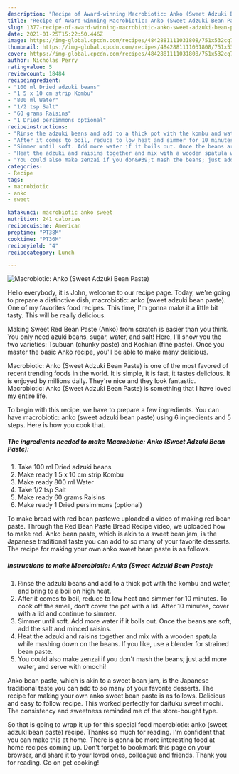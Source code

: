 ```yaml
---
description: "Recipe of Award-winning Macrobiotic: Anko (Sweet Adzuki Bean Paste)"
title: "Recipe of Award-winning Macrobiotic: Anko (Sweet Adzuki Bean Paste)"
slug: 1377-recipe-of-award-winning-macrobiotic-anko-sweet-adzuki-bean-paste
date: 2021-01-25T15:22:50.446Z
image: https://img-global.cpcdn.com/recipes/4842881111031808/751x532cq70/macrobiotic-anko-sweet-adzuki-bean-paste-recipe-main-photo.jpg
thumbnail: https://img-global.cpcdn.com/recipes/4842881111031808/751x532cq70/macrobiotic-anko-sweet-adzuki-bean-paste-recipe-main-photo.jpg
cover: https://img-global.cpcdn.com/recipes/4842881111031808/751x532cq70/macrobiotic-anko-sweet-adzuki-bean-paste-recipe-main-photo.jpg
author: Nicholas Perry
ratingvalue: 5
reviewcount: 18484
recipeingredient:
- "100 ml Dried adzuki beans"
- "1 5 x 10 cm strip Kombu"
- "800 ml Water"
- "1/2 tsp Salt"
- "60 grams Raisins"
- "1 Dried persimmons optional"
recipeinstructions:
- "Rinse the adzuki beans and add to a thick pot with the kombu and water, and bring to a boil on high heat."
- "After it comes to boil, reduce to low heat and simmer for 10 minutes. To cook off the smell, don&#39;t cover the pot with a lid. After 10 minutes, cover with a lid and continue to simmer."
- "Simmer until soft. Add more water if it boils out. Once the beans are soft, add the salt and minced raisins."
- "Heat the adzuki and raisins together and mix with a wooden spatula while mashing down on the beans. If you like, use a blender for strained bean paste."
- "You could also make zenzai if you don&#39;t mash the beans; just add more water, and serve with omochi!"
categories:
- Recipe
tags:
- macrobiotic
- anko
- sweet

katakunci: macrobiotic anko sweet 
nutrition: 241 calories
recipecuisine: American
preptime: "PT38M"
cooktime: "PT36M"
recipeyield: "4"
recipecategory: Lunch

---
```



![Macrobiotic: Anko (Sweet Adzuki Bean Paste)](https://img-global.cpcdn.com/recipes/4842881111031808/751x532cq70/macrobiotic-anko-sweet-adzuki-bean-paste-recipe-main-photo.jpg)

Hello everybody, it is John, welcome to our recipe page. Today, we're going to prepare a distinctive dish, macrobiotic: anko (sweet adzuki bean paste). One of my favorites food recipes. This time, I'm gonna make it a little bit tasty. This will be really delicious.

Making Sweet Red Bean Paste (Anko) from scratch is easier than you think. You only need azuki beans, sugar, water, and salt! Here, I&#39;ll show you the two varieties: Tsubuan (chunky paste) and Koshian (fine paste). Once you master the basic Anko recipe, you&#39;ll be able to make many delicious.

Macrobiotic: Anko (Sweet Adzuki Bean Paste) is one of the most favored of recent trending foods in the world. It is simple, it is fast, it tastes delicious. It is enjoyed by millions daily. They're nice and they look fantastic. Macrobiotic: Anko (Sweet Adzuki Bean Paste) is something that I have loved my entire life.


To begin with this recipe, we have to prepare a few ingredients. You can have macrobiotic: anko (sweet adzuki bean paste) using 6 ingredients and 5 steps. Here is how you cook that.

<!--inarticleads1-->

##### The ingredients needed to make Macrobiotic: Anko (Sweet Adzuki Bean Paste):

1. Take 100 ml Dried adzuki beans
1. Make ready 1 5 x 10 cm strip Kombu
1. Make ready 800 ml Water
1. Take 1/2 tsp Salt
1. Make ready 60 grams Raisins
1. Make ready 1 Dried persimmons (optional)


To make bread with red bean pastewe uploaded a video of making red bean paste. Through the Red Bean Paste Bread Recipe video, we uploaded how to make red. Anko bean paste, which is akin to a sweet bean jam, is the Japanese traditional taste you can add to so many of your favorite desserts. The recipe for making your own anko sweet bean paste is as follows. 

<!--inarticleads2-->

##### Instructions to make Macrobiotic: Anko (Sweet Adzuki Bean Paste):

1. Rinse the adzuki beans and add to a thick pot with the kombu and water, and bring to a boil on high heat.
1. After it comes to boil, reduce to low heat and simmer for 10 minutes. To cook off the smell, don&#39;t cover the pot with a lid. After 10 minutes, cover with a lid and continue to simmer.
1. Simmer until soft. Add more water if it boils out. Once the beans are soft, add the salt and minced raisins.
1. Heat the adzuki and raisins together and mix with a wooden spatula while mashing down on the beans. If you like, use a blender for strained bean paste.
1. You could also make zenzai if you don&#39;t mash the beans; just add more water, and serve with omochi!


Anko bean paste, which is akin to a sweet bean jam, is the Japanese traditional taste you can add to so many of your favorite desserts. The recipe for making your own anko sweet bean paste is as follows. Delicious and easy to follow recipe. This worked perfectly for daifuku sweet mochi. The consistency and sweetness reminded me of the store-bought type. 

So that is going to wrap it up for this special food macrobiotic: anko (sweet adzuki bean paste) recipe. Thanks so much for reading. I'm confident that you can make this at home. There is gonna be more interesting food at home recipes coming up. Don't forget to bookmark this page on your browser, and share it to your loved ones, colleague and friends. Thank you for reading. Go on get cooking!
